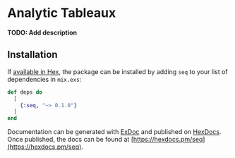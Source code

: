 # Analytic Tableaux

**TODO: Add description**

## Installation

If [available in Hex](https://hex.pm/docs/publish), the package can be installed
by adding `seq` to your list of dependencies in `mix.exs`:

```elixir
def deps do
  [
    {:seq, "~> 0.1.0"}
  ]
end
```

Documentation can be generated with [ExDoc](https://github.com/elixir-lang/ex_doc)
and published on [HexDocs](https://hexdocs.pm). Once published, the docs can
be found at [https://hexdocs.pm/seq](https://hexdocs.pm/seq).

